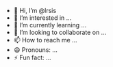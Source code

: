 - 👋 Hi, I’m @lrsis
- 👀 I’m interested in ...
- 🌱 I’m currently learning ...
- 💞️ I’m looking to collaborate on ...
- 📫 How to reach me ...
- 😄 Pronouns: ...
- ⚡ Fun fact: ...

<!---
lrsis/lrsis is a ✨ special ✨ repository because its `README.md` (this file) appears on your GitHub profile.
You can click the Preview link to take a look at your changes.
--->
